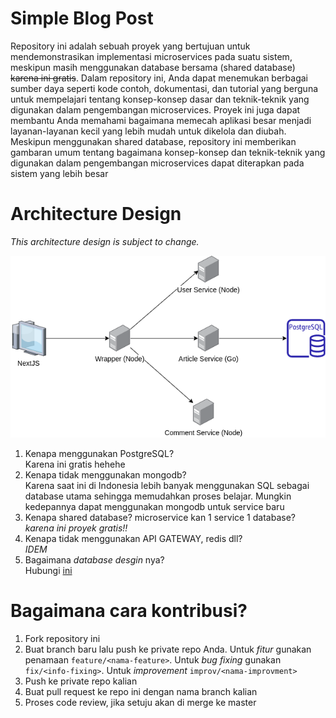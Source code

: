 <style>
img[src*='#center'] { 
    display: block;
    margin: auto;
}
</style>
# Simple Blog Post

Repository ini adalah sebuah proyek yang bertujuan untuk mendemonstrasikan implementasi microservices pada suatu sistem, meskipun masih menggunakan database bersama (shared database) ~~karena ini gratis~~. Dalam repository ini, Anda dapat menemukan berbagai sumber daya seperti kode contoh, dokumentasi, dan tutorial yang berguna untuk mempelajari tentang konsep-konsep dasar dan teknik-teknik yang digunakan dalam pengembangan microservices. Proyek ini juga dapat membantu Anda memahami bagaimana memecah aplikasi besar menjadi layanan-layanan kecil yang lebih mudah untuk dikelola dan diubah. Meskipun menggunakan shared database, repository ini memberikan gambaran umum tentang bagaimana konsep-konsep dan teknik-teknik yang digunakan dalam pengembangan microservices dapat diterapkan pada sistem yang lebih besar


# Architecture Design
_This architecture design is subject to change._   
  
![architercture](./assets/img/architecture.png#center)   

1.  Kenapa menggunakan PostgreSQL?   
    Karena ini gratis hehehe    
2.  Kenapa tidak menggunakan mongodb?   
    Karena saat ini di Indonesia lebih banyak menggunakan SQL sebagai database utama sehingga memudahkan proses belajar. Mungkin kedepannya dapat menggunakan mongodb untuk service baru    
3.  Kenapa shared database? microservice kan 1 service 1 database?    
    _*karena ini proyek gratis!!*_    
4.  Kenapa tidak menggunakan API GATEWAY, redis dll?      
    *IDEM*    
5.  Bagaimana _database desgin_ nya?   
    Hubungi [ini](https://t.me/fajar_afi)


# Bagaimana cara kontribusi?
1. Fork repository ini   
2. Buat branch baru lalu push ke private repo Anda. Untuk *fitur* gunakan penamaan `feature/<nama-feature>`. Untuk *bug fixing* gunakan `fix/<info-fixing>`. Untuk *improvement* `improv/<nama-improvment>`    
3. Push ke private repo kalian    
4. Buat pull request ke repo ini dengan nama branch kalian    
5. Proses code review, jika setuju akan di merge ke master    
